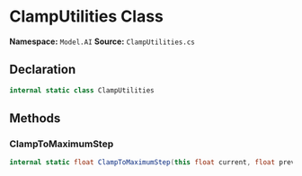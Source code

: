 # ClampUtilities Class

**Namespace:** `Model.AI`
**Source:** `ClampUtilities.cs`

## Declaration

```csharp
internal static class ClampUtilities
```

## Methods

### ClampToMaximumStep

```csharp
internal static float ClampToMaximumStep(this float current, float previous, float maximumStep)
```

